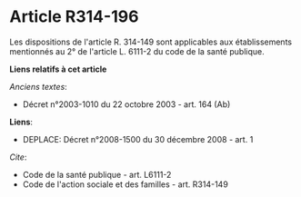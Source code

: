 # Article R314-196

Les dispositions de l'article R. 314-149 sont applicables aux établissements mentionnés au 2° de l'article L. 6111-2 du code
de la santé publique.

**Liens relatifs à cet article**

_Anciens textes_:

  - Décret n°2003-1010 du 22 octobre 2003 - art. 164 (Ab)

**Liens**:

  - DEPLACE: Décret n°2008-1500 du 30 décembre 2008 - art. 1

_Cite_:

  - Code de la santé publique - art. L6111-2
  - Code de l'action sociale et des familles - art. R314-149
